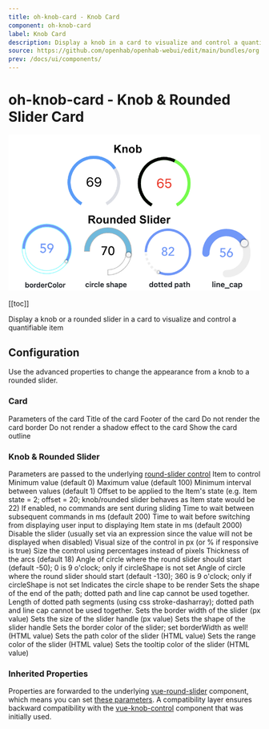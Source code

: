 ```yaml
---
title: oh-knob-card - Knob Card
component: oh-knob-card
label: Knob Card
description: Display a knob in a card to visualize and control a quantifiable item
source: https://github.com/openhab/openhab-webui/edit/main/bundles/org.openhab.ui/doc/components/oh-knob-card.md
prev: /docs/ui/components/
---
```


# oh-knob-card - Knob & Rounded Slider Card

![](images/oh-knob/header.png)

[[toc]]

<!-- Note: you can overwrite the definition-provided description and add your own intro/additional sections instead -->
<!-- DO NOT REMOVE the following comments if you intend to keep the definition-provided description -->
<!-- GENERATED componentDescription -->
Display a knob or a rounded slider in a card to visualize and control a quantifiable item
<!-- GENERATED /componentDescription -->

## Configuration

Use the advanced properties to change the appearance from a knob to a rounded slider.

<!-- DO NOT REMOVE the following comments -->
<!-- GENERATED props -->
### Card
<div class="props">
<PropGroup name="card" label="Card">
  Parameters of the card
<PropBlock type="TEXT" name="title" label="Title">
  <PropDescription>
    Title of the card
  </PropDescription>
</PropBlock>
<PropBlock type="TEXT" name="footer" label="Footer text">
  <PropDescription>
    Footer of the card
  </PropDescription>
</PropBlock>
<PropBlock type="BOOLEAN" name="noBorder" label="No Border">
  <PropDescription>
    Do not render the card border
  </PropDescription>
</PropBlock>
<PropBlock type="BOOLEAN" name="noShadow" label="No Shadow">
  <PropDescription>
    Do not render a shadow effect to the card
  </PropDescription>
</PropBlock>
<PropBlock type="BOOLEAN" name="outline" label="Outline">
  <PropDescription>
    Show the card outline
  </PropDescription>
</PropBlock>
</PropGroup>
</div>

### Knob & Rounded Slider
<div class="props">
<PropGroup name="knob" label="Knob & Rounded Slider">
  Parameters are passed to the underlying <a target="_blank" class="external text-color-blue" href="https://github.com/soundar24/vue-round-slider#props">round-slider control</a>
<PropBlock type="TEXT" name="item" label="Item" context="item">
  <PropDescription>
    Item to control
  </PropDescription>
</PropBlock>
<PropBlock type="INTEGER" name="min" label="Min">
  <PropDescription>
    Minimum value (default 0)
  </PropDescription>
</PropBlock>
<PropBlock type="INTEGER" name="max" label="Max">
  <PropDescription>
    Maximum value (default 100)
  </PropDescription>
</PropBlock>
<PropBlock type="DECIMAL" name="step" label="Step">
  <PropDescription>
    Minimum interval between values (default 1)
  </PropDescription>
</PropBlock>
<PropBlock type="DECIMAL" name="offset" label="Offset">
  <PropDescription>
    Offset to be applied to the Item's state (e.g. Item state = 2; offset = 20; knob/rounded slider behaves as Item state would be 22)
  </PropDescription>
</PropBlock>
<PropBlock type="BOOLEAN" name="releaseOnly" label="Send command only on release">
  <PropDescription>
    If enabled, no commands are sent during sliding
  </PropDescription>
</PropBlock>
<PropBlock type="INTEGER" name="commandInterval" label="Command Interval">
  <PropDescription>
    Time to wait between subsequent commands in ms (default 200)
  </PropDescription>
</PropBlock>
<PropBlock type="INTEGER" name="delayStateDisplay" label="Delay State Display">
  <PropDescription>
    Time to wait before switching from displaying user input to displaying Item state in ms (default 2000)
  </PropDescription>
</PropBlock>
<PropBlock type="BOOLEAN" name="disabled" label="Disabled">
  <PropDescription>
    Disable the slider (usually set via an expression since the value will not be displayed when disabled)
  </PropDescription>
</PropBlock>
<PropBlock type="INTEGER" name="size" label="Size">
  <PropDescription>
    Visual size of the control in px (or % if responsive is true)
  </PropDescription>
</PropBlock>
<PropBlock type="BOOLEAN" name="responsive" label="Responsive">
  <PropDescription>
    Size the control using percentages instead of pixels
  </PropDescription>
</PropBlock>
<PropBlock type="INTEGER" name="strokeWidth" label="Stroke Width">
  <PropDescription>
    Thickness of the arcs (default 18)
  </PropDescription>
</PropBlock>
<PropBlock type="INTEGER" name="startAngle" label="Start Angle">
  <PropDescription>
    Angle of circle where the round slider should start (default -50); 0 is 9 o'clock; only if circleShape is not set
  </PropDescription>
</PropBlock>
<PropBlock type="INTEGER" name="endAngle" label="End Angle">
  <PropDescription>
    Angle of circle where the round slider should start (default -130); 360 is 9 o'clock; only if circleShape is not set
  </PropDescription>
</PropBlock>
<PropBlock type="TEXT" name="circleShape" label="Circle Shape">
  <PropDescription>
    Indicates the circle shape to be render
  </PropDescription>
  <PropOptions>
    <PropOption value="full" label="full" />
    <PropOption value="half-top" label="half top" />
    <PropOption value="half-bottom" label="half bottom" />
    <PropOption value="half-left" label="half left" />
    <PropOption value="half-right" label="half right" />
    <PropOption value="quarter-top-left" label="quarter top left" />
    <PropOption value="quarter-top-right" label="quarter top right" />
    <PropOption value="quarter-bottom-left" label="quarter bottom left" />
    <PropOption value="quarter-bottom-right" label="quarter bottom right" />
    <PropOption value="pie" label="pie" />
  </PropOptions>
</PropBlock>
<PropBlock type="TEXT" name="lineCap" label="Line Cap">
  <PropDescription>
    Sets the shape of the end of the path; dotted path and line cap cannot be used together.
  </PropDescription>
  <PropOptions>
    <PropOption value="square" label="square" />
    <PropOption value="round" label="round" />
  </PropOptions>
</PropBlock>
<PropBlock type="TEXT" name="dottedPath" label="Dotted Path">
  <PropDescription>
    Length of dotted path segments (using css stroke-dasharray); dotted path and line cap cannot be used together.
  </PropDescription>
</PropBlock>
<PropBlock type="INTEGER" name="borderWidth" label="Border Width">
  <PropDescription>
    Sets the border width of the slider (px value)
  </PropDescription>
</PropBlock>
<PropBlock type="TEXT" name="handleSize" label="Handle Size">
  <PropDescription>
    Sets the size of the slider handle (px value)
  </PropDescription>
</PropBlock>
<PropBlock type="TEXT" name="handleShape" label="Handle Shape">
  <PropDescription>
    Sets the shape of the slider handle
  </PropDescription>
  <PropOptions>
    <PropOption value="square" label="square" />
    <PropOption value="round" label="round" />
    <PropOption value="dot" label="dot" />
  </PropOptions>
</PropBlock>
<PropBlock type="TEXT" name="borderColor" label="Border Color">
  <PropDescription>
    Sets the border color of the slider; set borderWidth as well! (HTML value)
  </PropDescription>
</PropBlock>
<PropBlock type="TEXT" name="pathColor" label="Path Color">
  <PropDescription>
    Sets the path color of the slider (HTML value)
  </PropDescription>
</PropBlock>
<PropBlock type="TEXT" name="rangeColor" label="Range Color">
  <PropDescription>
    Sets the range color of the slider (HTML value)
  </PropDescription>
</PropBlock>
<PropBlock type="TEXT" name="tooltipColor" label="Tooltip Color">
  <PropDescription>
    Sets the tooltip color of the slider (HTML value)
  </PropDescription>
</PropBlock>
</PropGroup>
</div>


<!-- GENERATED /props -->

### Inherited Properties

Properties are forwarded to the underlying [vue-round-slider](https://vue.roundsliderui.com/) component, which means you can set [these parameters](https://roundsliderui.com/document.html#options).
A compatibility layer ensures backward compatibility with the [vue-knob-control](https://github.com/kramer99/vue-knob-control#readme) component that was initially used.

<!-- If applicable describe the slots recognized by the component and what they represent:
### Slots

#### `default`

The contents of the oh-knob-card.

-->

<!-- Add as many examples as desired - put the YAML in a details container when it becomes too long (~150/200+ lines):
## Examples

### Example 1

![](./images/oh-knob-card/example1.jpg)

```yaml
component: oh-knob-card
config:
  prop1: value1
  prop2: value2
```

### Example 2

![](./images/oh-knob-card/example2.jpg)

::: details YAML
```yaml
component: oh-knob-card
config:
  prop1: value1
  prop2: value2
slots
```
:::

-->

<!-- Try to clean up URLs to the forum (https://community.openhab.org/t/<threadID>[/<postID>] should suffice)
## Community Resources

- [Community Post 1](https://community.openhab.org/t/12345)
- [Community Post 2](https://community.openhab.org/t/23456)
-->
